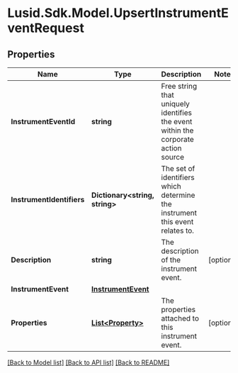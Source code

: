 # Lusid.Sdk.Model.UpsertInstrumentEventRequest

## Properties

Name | Type | Description | Notes
------------ | ------------- | ------------- | -------------
**InstrumentEventId** | **string** | Free string that uniquely identifies the event within the corporate action source | 
**InstrumentIdentifiers** | **Dictionary&lt;string, string&gt;** | The set of identifiers which determine the instrument this event relates to. | 
**Description** | **string** | The description of the instrument event. | [optional] 
**InstrumentEvent** | [**InstrumentEvent**](InstrumentEvent.md) |  | 
**Properties** | [**List&lt;Property&gt;**](Property.md) | The properties attached to this instrument event. | [optional] 

[[Back to Model list]](../README.md#documentation-for-models) [[Back to API list]](../README.md#documentation-for-api-endpoints) [[Back to README]](../README.md)

